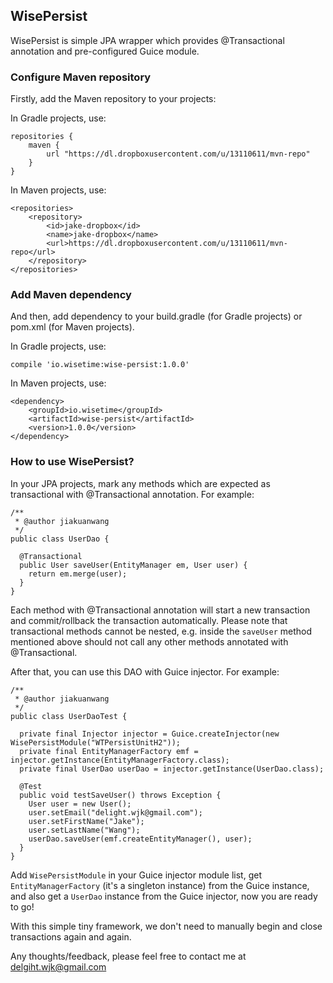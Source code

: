 ## WisePersist

WisePersist is simple JPA wrapper which provides @Transactional annotation and pre-configured Guice
module.


### Configure Maven repository

Firstly, add the Maven repository to your projects:

In Gradle projects, use:

```
repositories {
    maven {
        url "https://dl.dropboxusercontent.com/u/13110611/mvn-repo"
    }
}
```

In Maven projects, use:

```
<repositories>
    <repository>
        <id>jake-dropbox</id>
        <name>jake-dropbox</name>
        <url>https://dl.dropboxusercontent.com/u/13110611/mvn-repo</url>
    </repository>
</repositories>
```

### Add Maven dependency

And then, add dependency to your build.gradle (for Gradle projects) or pom.xml (for Maven
projects).

In Gradle projects, use:

```
compile 'io.wisetime:wise-persist:1.0.0'
```

In Maven projects, use:

```
<dependency>
    <groupId>io.wisetime</groupId>
    <artifactId>wise-persist</artifactId>
    <version>1.0.0</version>
</dependency>
```

### How to use WisePersist?

In your JPA projects, mark any methods which are expected as transactional with @Transactional
annotation. For example:

```
/**
 * @author jiakuanwang
 */
public class UserDao {

  @Transactional
  public User saveUser(EntityManager em, User user) {
    return em.merge(user);
  }
}
```

Each method with @Transactional annotation will start a new transaction and commit/rollback the
transaction automatically. Please note that transactional methods cannot be nested,
e.g. inside the `saveUser` method mentioned above should not call any other methods annotated
with @Transactional.

After that, you can use this DAO with Guice injector. For example:

```
/**
 * @author jiakuanwang
 */
public class UserDaoTest {

  private final Injector injector = Guice.createInjector(new WisePersistModule("WTPersistUnitH2"));
  private final EntityManagerFactory emf = injector.getInstance(EntityManagerFactory.class);
  private final UserDao userDao = injector.getInstance(UserDao.class);

  @Test
  public void testSaveUser() throws Exception {
    User user = new User();
    user.setEmail("delight.wjk@gmail.com");
    user.setFirstName("Jake");
    user.setLastName("Wang");
    userDao.saveUser(emf.createEntityManager(), user);
  }
}
```

Add `WisePersistModule` in your Guice injector module list, get `EntityManagerFactory` (it's a
singleton instance) from the Guice instance, and also get a `UserDao` instance from the Guice
injector, now you are ready to go!

With this simple tiny framework, we don't need to manually begin and close transactions again and
 again.

Any thoughts/feedback, please feel free to contact me at delgiht.wjk@gmail.com
